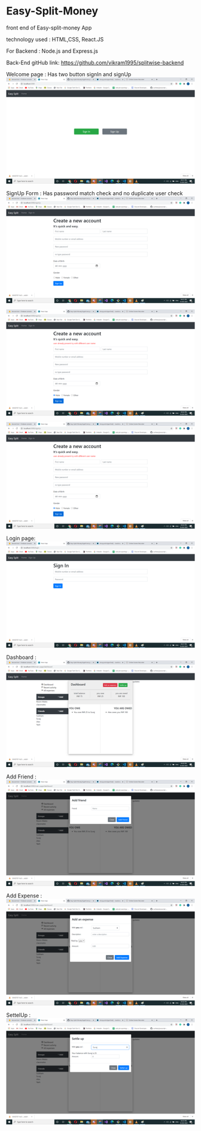 # Easy-Split-Money

front end of Easy-split-money App

technology used : HTML,CSS, React.JS

For Backend : Node.js and Express.js

Back-End gitHub link: https://github.com/vikram1995/splitwise-backend

Welcome page : Has two button signIn and signUp
![](images/welcomePage.png)

SignUp Form : Has password match check and no duplicate user check
![](images/SignUpForm.png)

![](images/userAlreadyPresent.png)

![](images/passwordMismatch.png)

Login page: ![](images/signIn.png)

Dashboard : ![](images/dashboard.png)

Add Friend : ![](images/addFriend.png)

Add Expense : ![](images/addExpense.png)

SettelUp : ![](images/settelUp.png)


